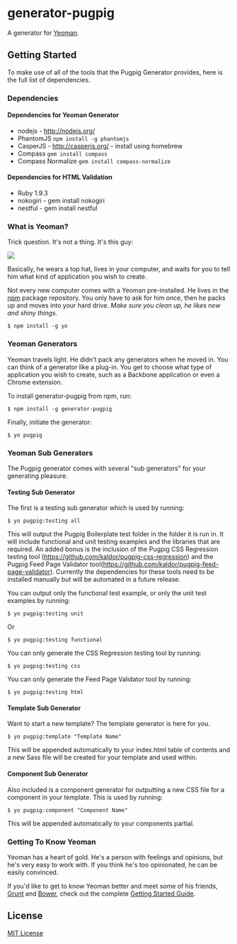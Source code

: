# generator-pugpig

A generator for [Yeoman](http://yeoman.io).


## Getting Started

To make use of all of the tools that the Pugpig Generator provides, here is the full list of dependencies.

### Dependencies

#### Dependencies for Yeoman Generator

* nodejs - http://nodejs.org/
* PhantomJS
```npm install -g phantomjs```
* CasperJS - http://casperjs.org/ - install using homebrew
* Compass
```gem install compass```
* Compass Normalize
```gem install compass-normalize```

#### Dependencies for HTML Validation

* Ruby 1.9.3
* nokogiri - gem install nokogiri
* nestful - gem install nestful

### What is Yeoman?

Trick question. It's not a thing. It's this guy:

![](http://i.imgur.com/JHaAlBJ.png)

Basically, he wears a top hat, lives in your computer, and waits for you to tell him what kind of application you wish to create.

Not every new computer comes with a Yeoman pre-installed. He lives in the [npm](https://npmjs.org) package repository. You only have to ask for him once, then he packs up and moves into your hard drive. *Make sure you clean up, he likes new and shiny things.*

```
$ npm install -g yo
```

### Yeoman Generators

Yeoman travels light. He didn't pack any generators when he moved in. You can think of a generator like a plug-in. You get to choose what type of application you wish to create, such as a Backbone application or even a Chrome extension.

To install generator-pugpig from npm, run:

```
$ npm install -g generator-pugpig
```

Finally, initiate the generator:

```
$ yo pugpig
```

### Yeoman Sub Generators

The Pugpig generator comes with several "sub generators" for your generating pleasure. 

#### Testing Sub Generator

The first is a testing sub generator which is used by running:

```
$ yo pugpig:testing all
```

This will output the Pugpig Boilerplate test folder in the folder it is run in. It will include functional and unit testing examples and the libraries that are required. An added bonus is the inclusion of the Pugpig CSS Regression testing tool (https://github.com/kaldor/pugpig-css-regression) and the Pugpig Feed Page Validator tool(https://github.com/kaldor/pugpig-feed-page-validator). Currently the dependencies for these tools need to be installed manually but will be automated in a future release.

You can output only the functional test example, or only the unit test examples by running:


```
$ yo pugpig:testing unit
```

Or

```
$ yo pugpig:testing functional
```

You can only generate the CSS Regression testing tool by running:

```
$ yo pugpig:testing css
```

You can only generate the Feed Page Validator tool by running:

```
$ yo pugpig:testing html
```

#### Template Sub Generator

Want to start a new template? The template generator is here for you.

```
$ yo pugpig:template "Template Name"
```

This will be appended automatically to your index.html table of contents and a new Sass file will be created for your template and used within.

#### Component Sub Generator

Also included is a component generator for outputting a new CSS file for a component in your template. This is used by running:

```
$ yo pugpig:component "Component Name"
```

This will be appended automatically to your components partial.

### Getting To Know Yeoman

Yeoman has a heart of gold. He's a person with feelings and opinions, but he's very easy to work with. If you think he's too opinionated, he can be easily convinced.

If you'd like to get to know Yeoman better and meet some of his friends, [Grunt](http://gruntjs.com) and [Bower](http://bower.io), check out the complete [Getting Started Guide](https://github.com/yeoman/yeoman/wiki/Getting-Started).


## License

[MIT License](http://en.wikipedia.org/wiki/MIT_License)
